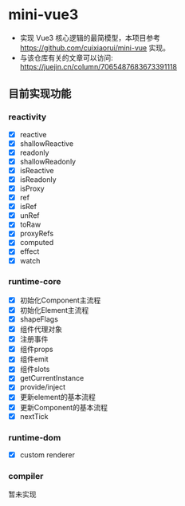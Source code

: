 # mini-vue3
- 实现 Vue3 核心逻辑的最简模型，本项目参考 https://github.com/cuixiaorui/mini-vue 实现。
- 与该仓库有关的文章可以访问: https://juejin.cn/column/7065487683673391118
## 目前实现功能
### reactivity
- [x] reactive
- [x] shallowReactive 
- [x] readonly
- [x] shallowReadonly
- [x] isReactive
- [x] isReadonly
- [x] isProxy
- [x] ref
- [x] isRef
- [x] unRef
- [X] toRaw
- [x] proxyRefs
- [x] computed
- [x] effect
- [x] watch
### runtime-core
- [x] 初始化Component主流程
- [x] 初始化Element主流程
- [x] shapeFlags
- [x] 组件代理对象
- [x] 注册事件
- [x] 组件props
- [x] 组件emit
- [x] 组件slots
- [x] getCurrentInstance
- [x] provide/inject
- [x] 更新element的基本流程
- [x] 更新Component的基本流程
- [x] nextTick
### runtime-dom
- [x] custom renderer
### compiler
暂未实现
